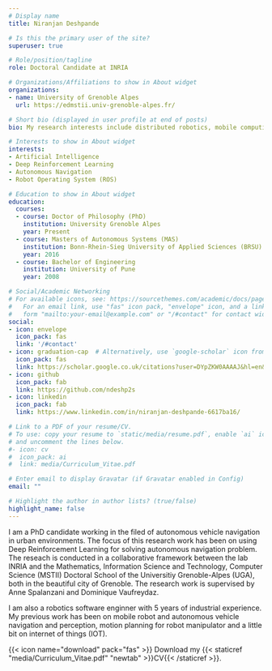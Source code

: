 ```yaml
---
# Display name
title: Niranjan Deshpande

# Is this the primary user of the site?
superuser: true

# Role/position/tagline
role: Doctoral Candidate at INRIA

# Organizations/Affiliations to show in About widget
organizations:
- name: University of Grenoble Alpes
  url: https://edmstii.univ-grenoble-alpes.fr/

# Short bio (displayed in user profile at end of posts)
bio: My research interests include distributed robotics, mobile computing and programmable matter.

# Interests to show in About widget
interests:
- Artificial Intelligence
- Deep Reinforcement Learning
- Autonomous Navigation
- Robot Operating System (ROS)

# Education to show in About widget
education:
  courses:
  - course: Doctor of Philosophy (PhD)
    institution: University Grenoble Alpes
    year: Present
  - course: Masters of Autonomous Systems (MAS)
    institution: Bonn-Rhein-Sieg University of Applied Sciences (BRSU)
    year: 2016
  - course: Bachelor of Engineering
    institution: University of Pune
    year: 2008

# Social/Academic Networking
# For available icons, see: https://sourcethemes.com/academic/docs/page-builder/#icons
#   For an email link, use "fas" icon pack, "envelope" icon, and a link in the
#   form "mailto:your-email@example.com" or "/#contact" for contact widget.
social:
- icon: envelope
  icon_pack: fas
  link: '/#contact'
- icon: graduation-cap  # Alternatively, use `google-scholar` icon from `ai` icon pack
  icon_pack: fas
  link: https://scholar.google.co.uk/citations?user=DYpZKW0AAAAJ&hl=en&oi=ao
- icon: github
  icon_pack: fab
  link: https://github.com/ndeshp2s
- icon: linkedin
  icon_pack: fab
  link: https://www.linkedin.com/in/niranjan-deshpande-6617ba16/

# Link to a PDF of your resume/CV.
# To use: copy your resume to `static/media/resume.pdf`, enable `ai` icons in `params.toml`, 
# and uncomment the lines below.
#- icon: cv
#  icon_pack: ai
#  link: media/Curriculum_Vitae.pdf

# Enter email to display Gravatar (if Gravatar enabled in Config)
email: ""

# Highlight the author in author lists? (true/false)
highlight_name: false
---
```


I am a PhD candidate working in the filed of autonomous vehicle navigation in urban environments.
The focus of this research work has been on using Deep Reinforcement Learning for solving autonomous navigation problem. 
The reseach is conducted in a collaborative framework between the lab INRIA and the Mathematics, Information Science and Technology, Computer Science (MSTII) Doctoral School of the Universitiy Grenoble-Alpes (UGA), both in the beautiful city of Grenoble.
The research work is supervised by Anne Spalanzani and Dominique Vaufreydaz.


I am also a robotics software enginner with 5 years of industrial experience.
My previous work has been on mobile robot and autonomous vehicle navigation and perception, motion planning for robot manipulator and a little bit on internet of things (IOT).

{{< icon name="download" pack="fas" >}} Download my {{< staticref "media/Curriculum_Vitae.pdf" "newtab" >}}CV{{< /staticref >}}.
